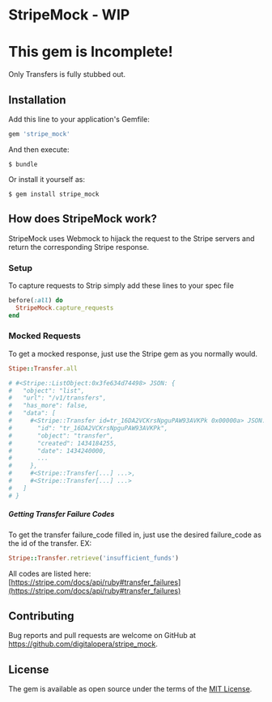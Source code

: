 # StripeMock - WIP

# This gem is Incomplete!

Only Transfers is fully stubbed out.

## Installation

Add this line to your application's Gemfile:

```ruby
gem 'stripe_mock'
```

And then execute:

    $ bundle

Or install it yourself as:

    $ gem install stripe_mock

## How does StripeMock work?

StripeMock uses Webmock to hijack the request to the Stripe servers and return the
corresponding Stripe response.

### Setup

To capture requests to Strip simply add these lines to your spec file

```ruby
before(:all) do
  StripeMock.capture_requests
end
```

### Mocked Requests

To get a mocked response, just use the Stripe gem as you normally would.

```ruby
Stipe::Transfer.all

# #<Stripe::ListObject:0x3fe634d74498> JSON: {
#   "object": "list",
#   "url": "/v1/transfers",
#   "has_more": false,
#   "data": [
#     #<Stripe::Transfer id=tr_16DA2VCKrsNpguPAW93AVKPk 0x00000a> JSON: {
#       "id": "tr_16DA2VCKrsNpguPAW93AVKPk",
#       "object": "transfer",
#       "created": 1434184255,
#       "date": 1434240000,
#       ...
#     },
#     #<Stripe::Transfer[...] ...>,
#     #<Stripe::Transfer[...] ...>
#   ]
# }
```

##### Getting Transfer Failure Codes

To get the transfer failure_code filled in, just use the desired failure_code as the id of the transfer. EX:

```ruby
Stripe::Transfer.retrieve('insufficient_funds')
```

All codes are listed here: [https://stripe.com/docs/api/ruby#transfer_failures](https://stripe.com/docs/api/ruby#transfer_failures)

## Contributing

Bug reports and pull requests are welcome on GitHub at https://github.com/digitalopera/stripe_mock.

## License

The gem is available as open source under the terms of the [MIT License](http://opensource.org/licenses/MIT).
